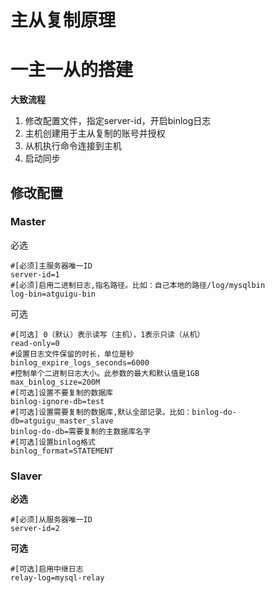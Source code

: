 # 主从复制原理





# 一主一从的搭建



**大致流程**

1. 修改配置文件，指定server-id，开启binlog日志
2. 主机创建用于主从复制的账号并授权
3. 从机执行命令连接到主机
4. 启动同步



## 修改配置



### Master

必选

```
#[必须]主服务器唯一ID
server-id=1
#[必须]启用二进制日志,指名路径。比如：自己本地的路径/log/mysqlbin
log-bin=atguigu-bin
```

可选

```
#[可选] 0（默认）表示读写（主机），1表示只读（从机）
read-only=0
#设置日志文件保留的时长，单位是秒
binlog_expire_logs_seconds=6000
#控制单个二进制日志大小。此参数的最大和默认值是1GB
max_binlog_size=200M
#[可选]设置不要复制的数据库
binlog-ignore-db=test
#[可选]设置需要复制的数据库,默认全部记录。比如：binlog-do-db=atguigu_master_slave
binlog-do-db=需要复制的主数据库名字
#[可选]设置binlog格式
binlog_format=STATEMENT
```





### Slaver

**必选**

```
#[必须]从服务器唯一ID
server-id=2
```



**可选**

```
#[可选]启用中继日志
relay-log=mysql-relay
```







































